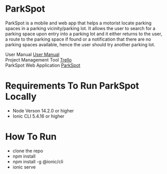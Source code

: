 # ParkSpot
ParkSpot is a mobile and web app that helps a motorist locate parking spaces in a parking vicinity/parking lot. It allows the user to search for a parking space upon entry into a parking lot and it either returns to the user, a route to the parking space if found or a notification that there are no parking spaces available, hence the user should try another parking lot.

User Manual <a href="https://www.overleaf.com/read/wgkxyhnxxxrr" target="_blank" >User Manual</a><br>
Project Management Tool <a href="https://trello.com/b/T4k4SSOo/park-spot" target="_blank" >Trello</a><br>
ParkSpot Web Application <a href="#" target="_blank" >ParkSpot</a>

# Requirements To Run ParkSpot Locally 
* Node Verson 14.2.0 or higher
* Ionic CLI 5.4.16 or higher

# How To Run
  * clone the repo
  * npm install
  * npm install -g @ionic/cli
  * ionic serve


